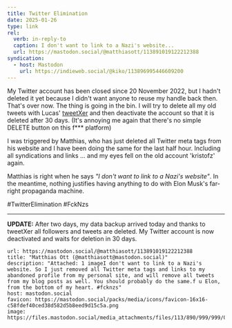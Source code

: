 ```yaml
---
title: Twitter Elimination
date: 2025-01-26
type: link
rel:
  verb: in-reply-to
  caption: I don't want to link to a Nazi's website...
  url: https://mastodon.social/@matthiasott/113891019122212388
syndication:
  - host: Mastodon
    url: https://indieweb.social/@kiko/113896995446609200
---
```


My Twitter account has been closed since 20 November 2022, but I hadn't deleted it yet because I didn't want anyone to reuse my handle back then. That's over now. The thing is going in the bin. I will try to delete all my old tweets with Lucas' [tweetXer](https://github.com/lucahammer/tweetXer) and then deactivate the account so that it is deleted after 30 days. (It's annoying me again that there's no simple DELETE button on this f*** platform)

I was triggered by Matthias, who has just deleted all Twitter meta tags from his website and I have been doing the same for the last half hour. Including all syndications and links ... and my eyes fell on the old account 'kristofz' again.

Matthias is right when he says *"I don't want to link to a Nazi's website"*. In the meantime, nothing justifies having anything to do with Elon Musk's far-right propaganda machine.  

#TwitterElimination #FckNzs

---

**UPDATE:** After two days, my data backup arrived today and thanks to tweetXer all followers and tweets are deleted. My Twitter account is now deactivated and waits for deletion in 30 days.


```cardlink
url: https://mastodon.social/@matthiasott/113891019122212388
title: "Matthias Ott (@matthiasott@mastodon.social)"
description: "Attached: 1 imageI don't want to link to a Nazi's website. So I just removed all Twitter meta tags and links to my abandoned profile from my personal site, and will remove all tweets from my blog posts as well. You should probably do the same.f u Elon, from the bottom of my heart. #fcknzs"
host: mastodon.social
favicon: https://mastodon.social/packs/media/icons/favicon-16x16-c58fdef40ced38d582d5b8eed9d15c5a.png
image: https://files.mastodon.social/media_attachments/files/113/890/999/999/080/215/original/fd47c04c96a13790.png
```
